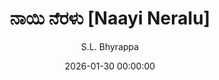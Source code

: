 ---
layout: book-review
date: 2026-01-30 00:00:00
title: ನಾಯಿ ನೆರಳು [Naayi Neralu]
author: S.L. Bhyrappa
cover: assets/img/book_covers/Naayi-Neralu.jpg
olid:  # use Open Library ID to fetch cover (if no `cover` is provided)
isbn:  # use ISBN to fetch cover (if no `olid` is provided, dashes are optional)
categories: Fiction Philosophy
tags: yet-to-start 
started: 2026-01-01
finished: 2026-02-28
released: 1968
status: reading
---